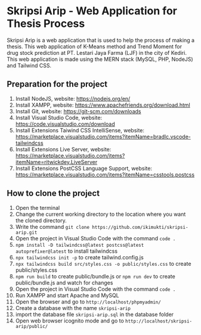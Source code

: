 # Skripsi Arip - Web Application for Thesis Process

Skripsi Arip is a web application that is used to help the process of making a thesis. This web application of K-Means method and Trend Moment for drug stock prediction at PT. Lestari Jaya Farma (LJF) in the city of Kediri. This web application is made using the MERN stack (MySQL, PHP, NodeJS) and Tailwind CSS.

## Preparation for the project

1. Install NodeJS, website: <https://nodejs.org/en/>
2. Install XAMPP, website: <https://www.apachefriends.org/download.html>
3. Install Git, website: <https://git-scm.com/downloads>
4. Install Visual Studio Code, website: <https://code.visualstudio.com/download>
5. Install Extensions Taiwind CSS IntelliSense, website: <https://marketplace.visualstudio.com/items?itemName=bradlc.vscode-tailwindcss>
6. Install Extensions Live Server, website: <https://marketplace.visualstudio.com/items?itemName=ritwickdey.LiveServer>
7. Install Extensions PostCSS Language Support, website: <https://marketplace.visualstudio.com/items?itemName=csstools.postcss>

## How to clone the project

1. Open the terminal
2. Change the current working directory to the location where you want the cloned directory.
3. Write the command `git clone https://github.com/ikimukti/skripsi-arip.git`
4. Open the project in Visual Studio Code with the command `code .`
5. `npm install -D tailwindcss@latest postcss@latest autoprefixer@latest` to install tailwindcss
6. `npx tailwindcss init -p` to create tailwind.config.js
7. `npx tailwindcss build src/styles.css -o public/styles.css` to create public/styles.css
8. `npm run build` to create public/bundle.js or `npm run dev` to create public/bundle.js and watch for changes
9. Open the project in Visual Studio Code with the command `code .`
10. Run XAMPP and start Apache and MySQL
11. Open the browser and go to `http://localhost/phpmyadmin/`
12. Create a database with the name `skripsi-arip`
13. import the database file `skripsi-arip.sql` in the database folder
14. Open web browser icognito mode and go to `http://localhost/skripsi-arip/public/`
